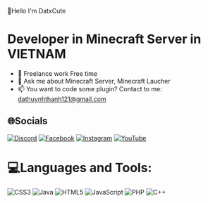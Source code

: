 💫Hello I'm DatxCute
<h1>Developer in Minecraft Server in VIETNAM</h1>

- 🔭 Freelance work Free time
- 💬 Ask me about Minecraft Server, Minecraft Laucher
- 📫 You want to code some plugin? Contact to me: dathuynhthanh121@gmail.com

## 🌐Socials
[![Discord](https://img.shields.io/badge/Discord-%237289DA.svg?logo=discord&logoColor=white)](htttps://discord.gg/huynhdat.) [![Facebook](https://img.shields.io/badge/Facebook-%231877F2.svg?logo=Facebook&logoColor=white)](https://facebook.com/https://www.facebook.com/huynhdatz165/) [![Instagram](https://img.shields.io/badge/Instagram-%23E4405F.svg?logo=Instagram&logoColor=white)](https://instagram.com/dathuynhthanh121) [![YouTube](https://img.shields.io/badge/YouTube-%23FF0000.svg?logo=YouTube&logoColor=white)](https://youtube.com/c/youtube.com/@huynhdat8106) 

# 💻Languages and Tools:
![CSS3](https://img.shields.io/badge/css3-%231572B6.svg?style=plastic&logo=css3&logoColor=white) ![Java](https://img.shields.io/badge/java-%23ED8B00.svg?style=plastic&logo=java&logoColor=white) ![HTML5](https://img.shields.io/badge/html5-%23E34F26.svg?style=plastic&logo=html5&logoColor=white) ![JavaScript](https://img.shields.io/badge/javascript-%23323330.svg?style=plastic&logo=javascript&logoColor=%23F7DF1E) ![PHP](https://img.shields.io/badge/php-%23777BB4.svg?style=plastic&logo=php&logoColor=white) ![C++](https://img.shields.io/badge/c++-%2300599C.svg?style=plastic&logo=c%2B%2B&logoColor=white)

